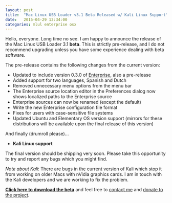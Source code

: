 ```yaml
---
layout: post
title:  "Mac Linux USB Loader v3.1 Beta Released w/ Kali Linux Support"
date:   2015-04-29 13:34:00
categories: mlul enterprise osx
---
```

Hello, everyone. Long time no see. I am happy to announce the release of the Mac Linux USB Loader 3.1 **beta**. This is strictly pre-release, and I do not recommend upgrading unless you have some experience dealing with beta software.

The pre-release contains the following changes from the current version:

- Updated to include version 0.3.0 of [Enterprise][1], also a pre-release
- Added support for two languages, Spanish and Dutch
- Removed unnecessary menu options from the menu bar
- The Enterprise source location editor in the Preferences dialog now shows localized paths to the Enterprise source
- Enterprise sources can now be renamed (except the default)
- Write the new Enterprise configuration file format
- Fixes for users with case-sensitive file systems
- Updated Ubuntu and Elementary OS version support (mirrors for these distributions will be available upon the final release of this version)

And finally (drumroll please)...

- **Kali Linux support**

The final version should be shipping very soon. Please take this opportunity to try and report any bugs which you might find.

*Note about Kali*: There are bugs in the current version of Kali which stop it from working on older Macs with nVidia graphics cards. I am in touch with the Kali developers and we are working to fix the problem.

**[Click here to download the beta][4]** and feel free to [contact me][2] and [donate to the project][3].

[1]: https://sevenbits.github.io/Enterprise/ "Enterprise"
[2]: https://sevenbits.github.io/contact.html "Contact Me"
[3]: https://sevenbits.github.io/donate.html "Donate to Me"
[4]: https://github.com/SevenBits/Mac-Linux-USB-Loader/releases/download/v3.1-CP1/Mac.Linux.USB.Loader.zip "Download Link"